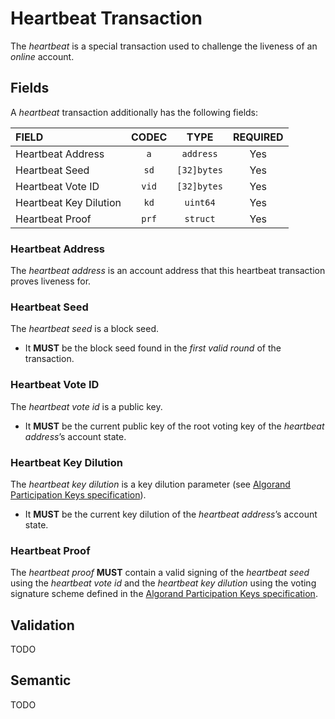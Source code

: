 # Heartbeat Transaction

The _heartbeat_ is a special transaction used to challenge the liveness of an _online_
account.

## Fields

A _heartbeat_ transaction additionally has the following fields:

| FIELD                  | CODEC |    TYPE     | REQUIRED |
|:-----------------------|:-----:|:-----------:|:--------:|
| Heartbeat Address      |  `a`  |  `address`  |   Yes    |
| Heartbeat Seed         | `sd`  | `[32]bytes` |   Yes    |
| Heartbeat Vote ID      | `vid` | `[32]bytes` |   Yes    |
| Heartbeat Key Dilution | `kd`  |  `uint64`   |   Yes    |
| Heartbeat Proof        | `prf` |  `struct`   |   Yes    |

### Heartbeat Address

The _heartbeat address_ is an account address that this heartbeat transaction proves
liveness for.

### Heartbeat Seed

The _heartbeat seed_ is a block seed.

- It **MUST** be the block seed found in the _first valid round_ of the transaction.

### Heartbeat Vote ID

The _heartbeat vote id_ is a public key.

- It **MUST** be the current public key of the root voting key of the _heartbeat
address_’s account state.

### Heartbeat Key Dilution

The _heartbeat key dilution_ is a key dilution parameter (see [Algorand Participation
Keys specification](../keys/keys-ephemeral.md)).

- It **MUST** be the current key dilution of the _heartbeat address_’s account state.

### Heartbeat Proof

The _heartbeat proof_ **MUST** contain a valid signing of the _heartbeat seed_ using
the _heartbeat vote id_ and the _heartbeat key dilution_ using the voting signature
scheme defined in the [Algorand Participation Keys specification](../keys/keys-participation.md).

## Validation

TODO

## Semantic

TODO
